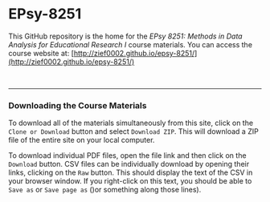 EPsy-8251
=========


This GitHub repository is the home for the _EPsy 8251: Methods in Data Analysis for Educational Research I_ course materials. You can access the course website at: [http://zief0002.github.io/epsy-8251/](http://zief0002.github.io/epsy-8251/)

<br />

---


### Downloading the Course Materials

To download all of the materials simultaneously from this site, click on the `Clone or Download` button and select `Download ZIP`. This will download a ZIP file of the entire site on your local computer. 

To download individual PDF files, open the file link and then click on the `Download` button. CSV files can be individually download by opening their links, clicking on the `Raw` button. This should display the text of the CSV in your browser window. If you right-click on this text, you should be able to `Save as` or `Save page as` ()or something along those lines). 






